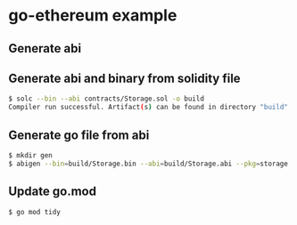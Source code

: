 # go-ethereum example

## Generate abi 

## Generate abi and binary from solidity file

```bash
$ solc --bin --abi contracts/Storage.sol -o build
Compiler run successful. Artifact(s) can be found in directory "build".
```

## Generate go file from abi

```bash
$ mkdir gen
$ abigen --bin=build/Storage.bin --abi=build/Storage.abi --pkg=storage --out=gen/storage.go
```

## Update go.mod

```bash
$ go mod tidy
```